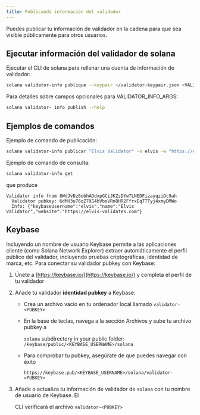 ```yaml
---
title: Publicando información del validador
---
```


Puedes publicar tu información de validador en la cadena para que sea visible públicamente para otros usuarios.

## Ejecutar información del validador de solana

Ejecutar el CLI de solana para rellenar una cuenta de información de validador:

```bash
solana validator-info publique --keypair ~/validator-keypair.json <VALIDATOR_INFO_ARGS> <VALIDATOR_NAME>
```

Para detalles sobre campos opcionales para VALIDATOR_INFO_ARGS:

```bash
solana validator- info publish --help
```

## Ejemplos de comandos

Ejemplo de comando de publicación:

```bash
solana validator-info publicar "Elvis Validator" -n elvis -w "https://elvis-validates.com"
```

Ejemplo de comando de consulta:

```bash
solana validator-info get
```

que produce

```text
Validator info from 8WdJvDz6obhADdxpGCiJKZsDYwTLNEDFizayqziDc9ah
  Validator pubkey: 6dMH3u76qZ7XG4bVboVRnBHR2FfrxEqTTTyj4xmyDMWo
  Info: {"keybaseUsername":"elvis","name":"Elvis Validator","website":"https://elvis-validates.com"}
```

## Keybase

Incluyendo un nombre de usuario Keybase permite a las aplicaciones cliente \(como Solana Network Explorer\) extraer automáticamente el perfil público del validador, incluyendo pruebas criptográficas, identidad de marca, etc. Para conectar su validador pubkey con Keybase:

1. Únete a [https://keybase.io/](https://keybase.io/) y completa el perfil de tu validador
2. Añade tu validador **identidad pubkey** a Keybase:

   - Crea un archivo vacío en tu ordenador local llamado `validator-<PUBKEY>`
   - En la base de teclas, navega a la sección Archivos y sube tu archivo pubkey a

     `solana` subdirectory in your public folder: `/keybase/public/<KEYBASE_USERNAME>/solana`

   - Para comprobar tu pubkey, asegúrate de que puedes navegar con éxito

     `https://keybase.pub/<KEYBASE_USERNAME>/solana/validator-<PUBKEY>`

3. Añade o actualiza tu información de validador de `solana` con tu nombre de usuario de Keybase. El

   CLI verificará el archivo `validator-<PUBKEY>`
